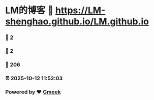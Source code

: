 # LM的博客 :link: https://LM-shenghao.github.io/LM.github.io 
### :page_facing_up: [2](https://LM-shenghao.github.io/LM.github.io/tag.html) 
### :speech_balloon: 2 
### :hibiscus: 206 
### :alarm_clock: 2025-10-12 11:52:03 
### Powered by :heart: [Gmeek](https://github.com/Meekdai/Gmeek)

